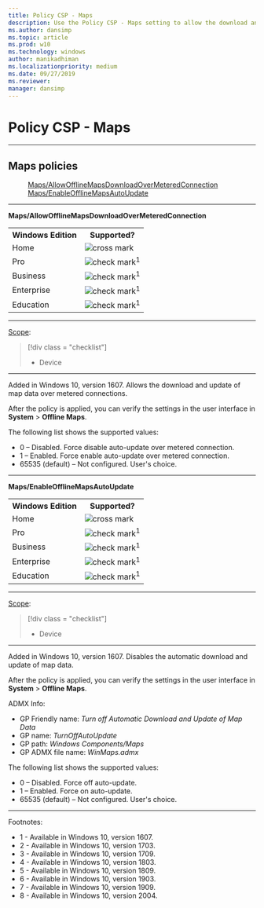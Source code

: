 ```yaml
---
title: Policy CSP - Maps
description: Use the Policy CSP - Maps setting to allow the download and update of map data over metered connections.
ms.author: dansimp
ms.topic: article
ms.prod: w10
ms.technology: windows
author: manikadhiman
ms.localizationpriority: medium
ms.date: 09/27/2019
ms.reviewer: 
manager: dansimp
---
```


# Policy CSP - Maps



<hr/>

<!--Policies-->
## Maps policies  

<dl>
  <dd>
    <a href="#maps-allowofflinemapsdownloadovermeteredconnection">Maps/AllowOfflineMapsDownloadOverMeteredConnection</a>
  </dd>
  <dd>
    <a href="#maps-enableofflinemapsautoupdate">Maps/EnableOfflineMapsAutoUpdate</a>
  </dd>
</dl>


<hr/>

<!--Policy-->
<a href="" id="maps-allowofflinemapsdownloadovermeteredconnection"></a>**Maps/AllowOfflineMapsDownloadOverMeteredConnection**  

<!--SupportedSKUs-->
<table>
<tr>
    <th>Windows Edition</th>
    <th>Supported?</th>
</tr>
<tr>
    <td>Home</td>
    <td><img src="images/crossmark.png" alt="cross mark" /></td>
</tr>
<tr>
    <td>Pro</td>
    <td><img src="images/checkmark.png" alt="check mark" /><sup>1</sup></td>
</tr>
<tr>
    <td>Business</td>
    <td><img src="images/checkmark.png" alt="check mark" /><sup>1</sup></td>
</tr>
<tr>
    <td>Enterprise</td>
    <td><img src="images/checkmark.png" alt="check mark" /><sup>1</sup></td>
</tr>
<tr>
    <td>Education</td>
    <td><img src="images/checkmark.png" alt="check mark" /><sup>1</sup></td>
</tr>
</table>

<!--/SupportedSKUs-->
<hr/>

<!--Scope-->
[Scope](./policy-configuration-service-provider.md#policy-scope):

> [!div class = "checklist"]
> * Device

<hr/>

<!--/Scope-->
<!--Description-->
Added in Windows 10, version 1607. Allows the download and update of map data over metered connections.

After the policy is applied, you can verify the settings in the user interface in **System** &gt; **Offline Maps**.

<!--/Description-->
<!--SupportedValues-->
The following list shows the supported values:

-   0 – Disabled. Force disable auto-update over metered connection.
-   1 – Enabled. Force enable auto-update over metered connection.
-   65535 (default) – Not configured. User's choice.

<!--/SupportedValues-->
<!--/Policy-->

<hr/>

<!--Policy-->
<a href="" id="maps-enableofflinemapsautoupdate"></a>**Maps/EnableOfflineMapsAutoUpdate**  

<!--SupportedSKUs-->
<table>
<tr>
    <th>Windows Edition</th>
    <th>Supported?</th>
</tr>
<tr>
    <td>Home</td>
    <td><img src="images/crossmark.png" alt="cross mark" /></td>
</tr>
<tr>
    <td>Pro</td>
    <td><img src="images/checkmark.png" alt="check mark" /><sup>1</sup></td>
</tr>
<tr>
    <td>Business</td>
    <td><img src="images/checkmark.png" alt="check mark" /><sup>1</sup></td>
</tr>
<tr>
    <td>Enterprise</td>
    <td><img src="images/checkmark.png" alt="check mark" /><sup>1</sup></td>
</tr>
<tr>
    <td>Education</td>
    <td><img src="images/checkmark.png" alt="check mark" /><sup>1</sup></td>
</tr>
</table>

<!--/SupportedSKUs-->
<hr/>

<!--Scope-->
[Scope](./policy-configuration-service-provider.md#policy-scope):

> [!div class = "checklist"]
> * Device

<hr/>

<!--/Scope-->
<!--Description-->
Added in Windows 10, version 1607. Disables the automatic download and update of map data.

After the policy is applied, you can verify the settings in the user interface in **System** &gt; **Offline Maps**.

<!--/Description-->
<!--ADMXMapped-->
ADMX Info:  
-   GP Friendly name: *Turn off Automatic Download and Update of Map Data*
-   GP name: *TurnOffAutoUpdate*
-   GP path: *Windows Components/Maps*
-   GP ADMX file name: *WinMaps.admx*

<!--/ADMXMapped-->
<!--SupportedValues-->
The following list shows the supported values:

-   0 – Disabled. Force off auto-update.
-   1 – Enabled. Force on auto-update.
-   65535 (default) – Not configured. User's choice.

<!--/SupportedValues-->
<!--/Policy-->
<hr/>

Footnotes:

- 1 - Available in Windows 10, version 1607.
- 2 - Available in Windows 10, version 1703.
- 3 - Available in Windows 10, version 1709.
- 4 - Available in Windows 10, version 1803.
- 5 - Available in Windows 10, version 1809.
- 6 - Available in Windows 10, version 1903.
- 7 - Available in Windows 10, version 1909.
- 8 - Available in Windows 10, version 2004.

<!--/Policies-->

